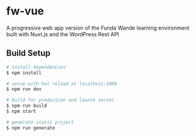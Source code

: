 # fw-vue

A progressive web app version of the Funda Wande learning environment built with Nuxt.js and the WordPress Rest API

## Build Setup

``` bash
# install dependencies
$ npm install

# serve with hot reload at localhost:3000
$ npm run dev

# build for production and launch server
$ npm run build
$ npm start

# generate static project
$ npm run generate
```
